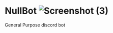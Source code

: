 # NullBot ![Screenshot (3)](https://github.com/Alludable/NullBot/assets/110146328/be0b4765-6efe-4a73-9916-acb5530df2a9)

General Purpose discord bot

